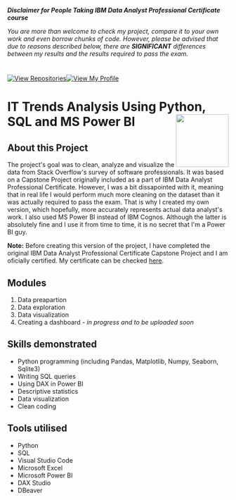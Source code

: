 ***Disclaimer for People Taking IBM Data Analyst Professional Certificate course***

*You are more than welcome to check my project, compare it to your own work and even borrow chunks of code. However, please be advised that due to reasons described below, there are **SIGNIFICANT** differences between my results and the results required to pass the exam.*

#

[![View Repositories](https://img.shields.io/badge/View-My_Repositories-blue?logo=GitHub)](https://github.com/jarsonX?tab=repositories)[![View My Profile](https://img.shields.io/badge/View-My_Profile-green?logo=GitHub)](https://github.com/jarsonX) 

# IT Trends Analysis Using Python, SQL and MS Power BI<img src="https://raw.githubusercontent.com/roshangrewal/IBM-Data-Science-Professional-Certification/master/IBM-Banner.png" align="right" width="120" />

## About this Project
The project's goal was to clean, analyze and visualize the data from Stack Overflow's survey of software professionals. It was based on a Capstone Project originally included as a part of IBM Data Analyst Professional Certificate. However, I was a bit dissapointed with it, meaning that in real life I would perform much more cleaning on the dataset than it was actually required to pass the exam. That is why I created my own version, which hopefully, more accurately represents actual data analyst's work. I also used MS Power BI instead of IBM Cognos. Although the latter is absolutely fine and I use it from time to time, it is no secret that I'm a Power BI guy.

**Note:** Before creating this version of the project, I have completed the original IBM Data Analyst Professional Certificate Capstone Project and I am oficially certified. My certificate can be checked [here](https://www.coursera.org/account/accomplishments/specialization/certificate/BZ2NP28BTXYE).



## Modules
1. Data preapartion
2. Data exploration
3. Data visualization
4. Creating a dashboard *- in progress and to be uploaded soon*

## Skills demonstrated
- Python programming (including Pandas, Matplotlib, Numpy, Seaborn, Sqlite3)
- Writing SQL queries
- Using DAX in Power BI
- Descriptive statistics
- Data visualization
- Clean coding

## Tools utilised
- Python
- SQL
- Visual Studio Code
- Microsoft Excel
- Microsoft Power BI
- DAX Studio
- DBeaver
